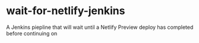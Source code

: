 # wait-for-netlify-jenkins
A Jenkins piepline that will wait until a Netlify Preview deploy has completed before continuing on
